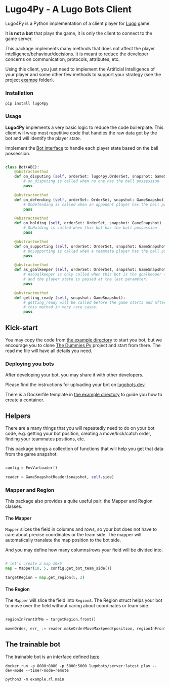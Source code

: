# Lugo4Py - A Lugo Bots Client

Lugo4Py is a Python implementation of a client player for [Lugo](https://lugobots.dev/) game. 

It **is not a bot** that plays the game, it is only the client to connect to the game server. 

This package implements many methods that does not affect the player intelligence/behaviour/decisions. It is meant to
reduce the developer concerns on communication, protocols, attributes, etc.

Using this client, you just need to implement the Artificial Intelligence of your player and some other few methods to support
your strategy (see the project [exampe](./example/simple) folder).
 

### Installation

    pip install lugo4py

### Usage

**Lugo4Py** implements a very basic logic to reduce the code boilerplate. This client will wrap most repetitive
code that handles the raw data got by the bot and will identify the player state.

Implement the [Bot interface](./src/lugo4py/stub.py) to handle each player state based on the ball possession.

```python

class Bot(ABC):
    @abstractmethod
    def on_disputing (self, orderSet: lugo4py.OrderSet, snapshot: GameSnapshot) -> OrderSet:
        # on_disputing is called when no one has the ball possession
        pass

    @abstractmethod
    def on_defending (self, orderSet: OrderSet, snapshot: GameSnapshot) -> OrderSet:
        # OnDefending is called when an opponent player has the ball possession
        pass

    @abstractmethod
    def on_holding (self, orderSet: OrderSet, snapshot: GameSnapshot) -> OrderSet:
        # OnHolding is called when this bot has the ball possession
        pass

    @abstractmethod
    def on_supporting (self, orderSet: OrderSet, snapshot: GameSnapshot) -> OrderSet:
        # OnSupporting is called when a teammate player has the ball possession
        pass

    @abstractmethod
    def as_goalkeeper (self, orderSet: OrderSet, snapshot: GameSnapshot, state: PLAYER_STATE) -> OrderSet:
        # AsGoalkeeper is only called when this bot is the goalkeeper (number 1). This method is called on every turn,
        # and the player state is passed at the last parameter.
        pass

    @abstractmethod
    def getting_ready (self, snapshot: GameSnapshot):
        # getting_ready will be called before the game starts and after a goal event. You will only need to implement
        # this method in very rare cases.
        pass
```

## Kick-start

You may copy the code from [the example directory](./examples) to start you bot, but we encourage you to clone 
[The Dummies Py](https://github.com/lugobots/the-dummies-py) project and start from there. The read me file will have all
details you need.

### Deploying you bots

After developing your bot, you may share it with other developers.

Please find the instructions for uploading your bot on [lugobots.dev](https://lugobots.dev).

There is a Dockerfile template in [the example directory](./examples) to guide you how to create a container.

## Helpers

There are a many things that you will repeatedly need to do on your bot code, e.g. getting your bot position,
creating a move/kick/catch order, finding your teammates positions, etc.

This package brings a collection of functions that will help you get that data from the game snapshot:


```python

config = EnvVarLoader()

reader = GameSnapshotReader(snapshot, self.side)
```

### Mapper and Region

This package also provides a quite useful pair: the Mapper and Region classes.

#### The Mapper

`Mapper` slices the field in columns and rows, so your bot does not have to care about precise coordinates or the team
side. The mapper will automatically translate the map position to the bot side.

And you may define how many columns/rows your field will be divided into.

```python

# let's create a map 10x5 
map = Mapper(10, 5, config.get_bot_team_side())

targetRegion = map.get_region(5, 2)
```

#### The Region

The `Mapper` will slice the field into `Region`s. The Region struct helps your bot to move over the field without caring
about coordinates or team side.

```python

regionInFrontOfMe = targetRegion.front()

moveOrder, err_ := reader.makeOrderMoveMaxSpeed(position, regionInFrontOfMe.center)

```


## The trainable bot

The trainable bot is an interface defined [here](../../src/lugo4py/rl/interfaces.py)


```
docker run -p 8080:8080 -p 5000:5000 lugobots/server:latest play --dev-mode --timer-mode=remote

python3 -m example.rl.main
```

